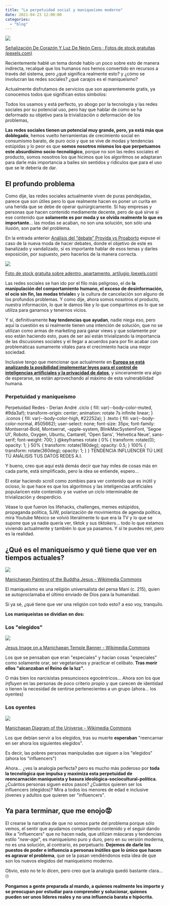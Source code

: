 ```yaml
---
title: "​La perpetuidad social y maniqueísmo moderno"
date: 2021-04-23 12:00:00
categories: 
  - "blog"
---
```


![](images/pexels-photo-2694434-1000x667.jpg)

[Señalización De Corazón Y Luz De Neón Cero · Fotos de stock gratuitas (pexels.com)](https://www.pexels.com/es-es/foto/senalizacion-de-corazon-y-luz-de-neon-cero-2694434/)

Recientemente hablé un tema donde hablo un poco sobre esto de manera indirecta, recalqué que los humanos nos hemos convertido en recursos a través del sistema, pero ¿qué significa realmente esto? y ¿cómo se involucran las redes sociales? ¿qué carajos es el maniqueísmo?

Actualmente disfrutamos de servicios que son aparentemente gratis, ya conocemos todos que significan estos símbolos:

Todos los usamos y está perfecto, yo abogo por la tecnología y las redes sociales por su potencial uso, pero hay que hablar de como se ha deformado su objetivo para la trivialización o deformación de los problemas,

**Las redes sociales tienen un potencial muy grande, pero, ya está más que doblegado**, hemos vuelto herramientas de crecimiento social en consumismo barato, de puro ocio y que se vive de modas y tendencias estúpidas y lo peor es que **somos nosotros mismos los que perpetuamos este absurdísimo socio-tecnológico**, porque no son las redes sociales el producto, somos nosotros los que hicimos que los algoritmos se adaptaran para darle más importancia a bailes sin sentidos y ridículos que para el uso que se le debería de dar.

## El profundo problema

Como dije, las redes sociales actualmente viven de puras pendejadas, parece que son útiles pero lo que realmente hacen es poner un curita en una herida que se debe de operar quirúrgicamente. Sí hay empresas y personas que hacen contenido mediamente decente, pero de qué sirve si ese contenido que **solamente es por moda y se olvida realmente lo que es importante**... las modas se acaban, no son una solución, son sólo una ilusión, son parte del problema.

En la entrada anterior [Análisis del “debate” Provida vs Proaborto](https://derianandre.com/2021/analisis-del-debate-provida-vs-proaborto/) expuse el caso de la nueva moda de hacer debates, donde el objetivo de este es banalizado y vandalizado, sí es importante hablar de esos temas y darles exposición, por supuesto, pero hacerlos de la manera correcta.

![](images/pexels-vlada-karpovich-4050292-1-1-1000x667.jpg)

[Foto de stock gratuita sobre adentro, apartamento, artilugio (pexels.com)](https://www.pexels.com/es-es/foto/mujer-relajacion-ordenador-portatil-trabajando-4050292/)

Las redes sociales se han ido por el filo más peligroso, el de **la manipulación del comportamiento humano, el exceso de desinformación, el ocio sin fin, las modas triviale**s y la cultura de cancelación son alguno de los profundos problemas. Y como dije, ahora somos nosotros el producto, nuestra información, lo que le damos like y lo que compartimos es lo que se utiliza para ganarnos y tenernos vicios.

Y sí, definitivamente **hay tendencias que ayudan**, nadie niega eso, pero aquí la cuestión es si realmente tienen una intención de solución, que no se utilizan como armas de marketing para ganar views y que solamente por eso están haciendo esto, pues de ser así están trivializando la importancia de las discusiones sociales y el llegar a acuerdos para por fin acabar con problemáticas sumamente vitales para el crecimiento hacia una mejor sociedad.

Inclusive tengo que mencionar que actualmente en [**Europa se está analizando la posibilidad implementar leyes para el control de inteligencias artificiales y la privacidad de datos**](https://www.republicworld.com/world-news/europe/eu-proposes-stringent-rules-for-high-risk-uses-of-ai-with-aim-to-ensure-data-privacy.html), y sinceramente era algo de esperarse, se están aprovechando al máximo de esta vulnerabilidad humana.

### Perpetuidad y maniqueísmo

Perpetuidad Redes - Derian André .ciclo { fill: var(--body-color-muted, #9da3af); transform-origin: center; animation: rotate 7s infinite linear; } .iconos { fill: var(--body-color-high, #22252a); } .texto { fill: var(--body-color-normal, #505662); user-select: none; font-size: 35px; font-family: Montserrat-Bold, Montserrat, -apple-system, BlinkMacSystemFont, 'Segoe UI', Roboto, Oxygen, Ubuntu, Cantarell, 'Open Sans', 'Helvetica Neue', sans-serif; font-weight: 700; } @keyframes rotate { 0% { transform: rotate(0); opacity: 1; } 50% { transform: rotate(180deg); opacity: 0.5; } 100% { transform: rotate(360deg); opacity: 1; } } TENDENCIA INFLUENCER TÚ LIKE TÚ ANÁLISIS TUS DATOS REDES A.I.

Y bueno, creo que aquí está demás decir que hay miles de cosas más en cada parte, está simplificado, pero la idea se entiende, espero...

El estar haciendo scroll como zombies para ver contenido que es inútil y ocioso, lo que hace es que los algoritmos y las inteligencias artificiales popularicen este contenido y se vuelve un ciclo interminable de trivialización y desperdicio.

Véase lo que fueron los lifehacks, challenges, memes estúpidos, propaganda política, SJW, polarización de movimientos de agenda política, mira Youtube México se volvió literalmente lo que era la TV y lo que se supone que ya nadie quería ver, tiktok y sus _tiktokers_... todo lo que estamos viviendo actualmente y también lo que ya pasamos. Y sí te puedes reír, pero es la realidad.

## ¿Qué es el maniqueísmo y qué tiene que ver en tiempos actuales?

![](images/Manichaean_Painting_of_the_Buddha_Jesus_detail-1000x447.jpg)

[Manichaean Painting of the Buddha Jesus - Wikimedia Commons](https://commons.wikimedia.org/wiki/File:Manichaean_Painting_of_the_Buddha_Jesus_(detail).jpg)

El maniqueísmo es una religión universalista del persa Mani (c. 215), quien se autoproclamaba el último enviado de Dios para la humanidad.

Sí ya sé, ¿qué tiene que ver una religión con todo esto? a eso voy, tranquilo.

**Los maniqueístas se dividían en dos:**

### Los "elegidos"

![](images/Jesus_Image_on_a_Manichaean_Temple_Banner-edited.jpg)

[Jesus Image on a Manichaean Temple Banner - Wikimedia Commons](https://commons.wikimedia.org/wiki/File:Jesus_Image_on_a_Manichaean_Temple_Banner.jpg)

Los que se pensaban que eran "especiales" y hacían cosas "especiales" como solamente orar, ser vegetarianos y practicar el celibato. **Tras morir ellos "alcanzaban el Reino de la luz".**

O más bien los narcisistas presunciosos egocéntricos... Ahora son los que _influyen_ en las personas de poco criterio propio y que carecen de identidad o tienen la necesidad de sentirse pertenecientes a un grupo (ahora... los oyentes)

### Los oyentes

![](images/513px-Manichaean_Diagram_of_the_Universe_Detail_15-edited.jpg)

[Manichaean Diagram of the Universe - Wikimedia Commons](https://commons.wikimedia.org/wiki/File:Manichaean_Diagram_of_the_Universe_(Detail_15).jpg)

Los que debían servir a los elegidos, tras su muerte **esperaban** "reencarnar en ser ahora los siguientes elegidos".

Es decir, las pobres personas manipuladas que siguen a los "elegidos" (ahora los "influencers")

Ahora... ¿ves la analogía perfecta? pero es mucho más poderoso por **toda la tecnológica que impulsa y maximiza esta perpetuidad de reencarnación maniqueísta y basura ideológica-sociocultural-política.** ¿Cuántos personas siguen estos pasos? ¿Cuántos quieren ser los influencers (elegidos)? Mira a todos los menores de edad e inclusive jóvenes y adultos que quieren ser "influencers".

## Ya para terminar, que me enojo😡

El crearse la narrativa de que no somos parte del problema porque sólo vemos, el sentir que ayudamos compartiendo contenido y el seguir dando like a "influencers" que no hacen nada, que utilizan máscaras y tendencias estilo "_new-age_", es maniqueísmo puro y duro, pero en su versión moderna, no es una solución, al contrario, es perpetuarlo. **Dejemos de darle los puestos de poder e influencia a personas inútiles que lo único que hacen es agravar el problema**, que se la pasan vendiéndonos esta idea de que son los nuevos elegidos del maniqueísmo moderno.

Obvio, esto no te lo dicen, pero creo que la analogía quedó bastante clara... 🙄

**Pongamos a gente preparada al mando, a quienes realmente les importe y se preocupan por estudiar para comprender y solucionar, quienes pueden ser unos lideres reales y no una influencia barata e hipócrita.**
